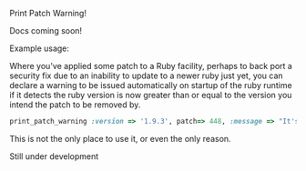Print Patch Warning!

Docs coming soon!

Example usage:

Where you've applied some patch to a Ruby facility, perhaps to back port a security fix due to an inability to update to a newer ruby just yet, you can declare a warning to be issued automatically on startup of the ruby runtime if it detects the ruby version is now greater than or equal to the version you intend the patch to be removed by.

```ruby
print_patch_warning :version => '1.9.3', patch=> 448, :message => "It's time to remove me, as you've upgraded to a version of ruby where this could is no longer needed"
```

This is not the only place to use it, or even the only reason.

Still under development